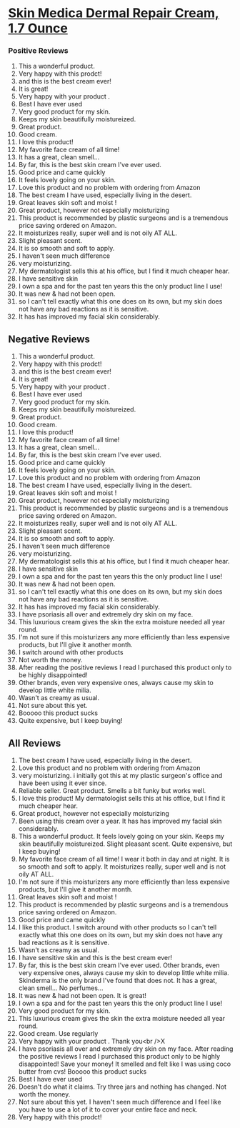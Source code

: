 # [Skin Medica Dermal Repair Cream, 1.7 Ounce](https://products.checkmycream.com/products/Skin-Medica-Dermal-Repair-Cream-1.7-Ounce.html)

### Positive Reviews

<ol>
      <li>This a wonderful product.</li>
      <li>Very happy with this prodct!</li>
      <li>and this is the best cream ever!</li>
      <li>It is great!</li>
      <li>Very happy with your product .</li>
      <li>Best I have ever used</li>
      <li>Very good product for my skin.</li>
      <li>Keeps my skin beautifully moistureized.</li>
      <li>Great product.  </li>
      <li>Good cream.  </li>
      <li>I love this product!</li>
      <li>My favorite face cream of all time!</li>
      <li>It has a great, clean smell...</li>
      <li>By far, this is the best skin cream I&#x27;ve ever used.</li>
      <li>Good price and came quickly</li>
      <li>It feels lovely going on your skin.</li>
      <li>Love this product and no problem with ordering from Amazon</li>
      <li>The best cream I have used, especially living in the desert.</li>
      <li>Great leaves skin soft and moist !</li>
      <li>Great product, however not especially moisturizing</li>
      <li>This product is recommended by plastic surgeons and is a tremendous price saving ordered on Amazon.</li>
      <li>It moisturizes really, super well and is not oily AT ALL.</li>
      <li>Slight pleasant scent.</li>
      <li>It is so smooth and soft to apply.</li>
      <li>I haven&#x27;t seen much difference</li>
      <li>very moisturizing.</li>
      <li>My dermatologist sells this at his office, but I find it much cheaper hear.</li>
      <li>I have sensitive skin</li>
      <li>I own a spa and for the past ten years this the only product line I use!</li>
      <li>It was new &amp; had not been open.</li>
      <li>so I can&#x27;t tell exactly what this one does on its own, but my skin does not have any bad reactions as it is sensitive.</li>
      <li>It has has improved my facial skin considerably.</li>
</ol>


<h2>Negative Reviews</h2>
<ol>
<li> This a wonderful product.</li>
<li> Very happy with this prodct!</li>
<li> and this is the best cream ever!</li>
<li> It is great!</li>
<li> Very happy with your product .</li>
<li> Best I have ever used</li>
<li> Very good product for my skin.</li>
<li> Keeps my skin beautifully moistureized.</li>
<li> Great product.  </li>
<li> Good cream.  </li>
<li> I love this product!</li>
<li> My favorite face cream of all time!</li>
<li> It has a great, clean smell...</li>
<li> By far, this is the best skin cream I&#x27;ve ever used.</li>
<li> Good price and came quickly</li>
<li> It feels lovely going on your skin.</li>
<li> Love this product and no problem with ordering from Amazon</li>
<li> The best cream I have used, especially living in the desert.</li>
<li> Great leaves skin soft and moist !</li>
<li> Great product, however not especially moisturizing</li>
<li> This product is recommended by plastic surgeons and is a tremendous price saving ordered on Amazon.</li>
<li> It moisturizes really, super well and is not oily AT ALL.</li>
<li> Slight pleasant scent.</li>
<li> It is so smooth and soft to apply.</li>
<li> I haven&#x27;t seen much difference</li>
<li> very moisturizing.</li>
<li> My dermatologist sells this at his office, but I find it much cheaper hear.</li>
<li> I have sensitive skin</li>
<li> I own a spa and for the past ten years this the only product line I use!</li>
<li> It was new &amp; had not been open.</li>
<li> so I can&#x27;t tell exactly what this one does on its own, but my skin does not have any bad reactions as it is sensitive.</li>
<li> It has has improved my facial skin considerably.</li>
<li> I have psoriasis all over and extremely dry skin on my face.</li>
<li> This luxurious cream gives the skin the extra moisture needed all year round.</li>
<li> I&#x27;m not sure if this moisturizers any more efficiently than less expensive products, but I&#x27;ll give it another month.</li>
<li> I switch around with other products</li>
<li> Not worth the money.</li>
<li> After reading the positive reviews I read I purchased this product only to be highly disappointed!</li>
<li> Other brands, even very expensive ones, always cause my skin to develop little white milia.</li>
<li> Wasn&#x27;t as creamy as usual.</li>
<li> Not sure about this yet.</li>
<li> Booooo this product sucks</li>
<li> Quite expensive, but I keep buying!</li>
</ol>

<h2>All Reviews</h2>

<ol>
    <li> The best cream I have used, especially living in the desert.</li>
    <li> Love this product and no problem with ordering from Amazon</li>
    <li> very moisturizing. i initially got this at my plastic surgeon&#x27;s office and have been using it ever since.</li>
    <li> Reliable seller.  Great product.  Smells a bit funky but works well.</li>
    <li> I love this product! My dermatologist sells this at his office, but I find it much cheaper hear.</li>
    <li> Great product, however not especially moisturizing</li>
    <li> Been using this cream over a year. It has has improved my facial skin considerably.</li>
    <li> This a wonderful product. It feels lovely going on your skin. Keeps my skin beautifully moistureized. Slight pleasant scent. Quite expensive, but I keep buying!</li>
    <li> My favorite face cream of all time! I wear it both in day and at night. It is so smooth and soft to apply. It moisturizes really, super well and is not oily AT ALL.</li>
    <li> I&#x27;m not sure if this moisturizers any more efficiently than less expensive products, but I&#x27;ll give it another month.</li>
    <li> Great leaves skin soft and moist !</li>
    <li> This product is recommended by plastic surgeons and is a tremendous price saving ordered on Amazon.</li>
    <li> Good price and came quickly</li>
    <li> I like this product. I switch around with other products so I can&#x27;t tell exactly what this one does on its own, but my skin does not have any bad reactions as it is sensitive.</li>
    <li> Wasn&#x27;t as creamy as usual.</li>
    <li> I have sensitive skin and this is the best cream ever!</li>
    <li> By far, this is the best skin cream I&#x27;ve ever used. Other brands, even very expensive ones, always cause my skin to develop little white milia. Skinderma is the only brand I&#x27;ve found that does not. It has a great, clean smell... No perfumes...</li>
    <li> It was new &amp; had not been open. It is great!</li>
    <li> I own a spa and for the past ten years this the only product line I use!</li>
    <li> Very good product for my skin.</li>
    <li> This luxurious cream gives the skin the extra moisture needed all year round.</li>
    <li> Good cream.  Use regularly</li>
    <li> Very happy with your product . Thank you&lt;br /&gt;X</li>
    <li> I have psoriasis all over and extremely dry skin on my face. After reading the positive reviews I read I purchased this product only to be highly disappointed! Save your money! It smelled and felt like I was using coco butter from cvs! Booooo this product sucks</li>
    <li> Best I have ever used</li>
    <li> Doesn&#x27;t do what it claims. Try three jars and nothing has changed. Not worth the money.</li>
    <li> Not sure about this yet. I haven&#x27;t seen much difference and I feel like you have to use a lot of it to cover your entire face and neck.</li>
    <li> Very happy with this prodct!</li>
</ol>





